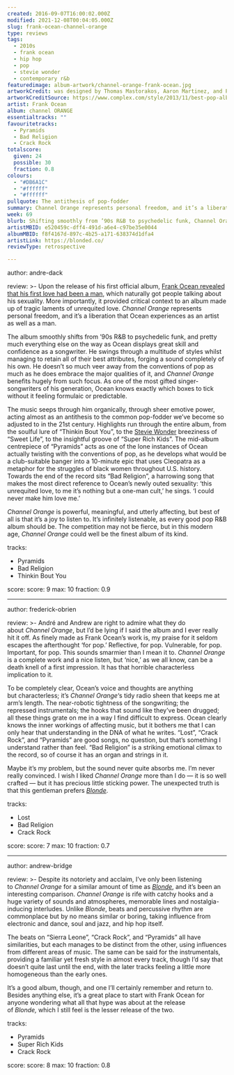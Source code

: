 ```yaml
---
created: 2016-09-07T16:00:02.000Z
modified: 2021-12-08T00:04:05.000Z
slug: frank-ocean-channel-orange
type: reviews
tags:
  - 2010s
  - frank ocean
  - hip hop
  - pop
  - stevie wonder
  - contemporary r&b
featuredimage: album-artwork/channel-orange-frank-ocean.jpg
artworkCredit: was designed by Thomas Mastorakos, Aaron Martinez, and Phil Toselli. The ‘channel’ font is Cooper Black, with the word overlaid by the coloured spots of a camera flash.
artworkCreditSource: https://www.complex.com/style/2013/11/best-pop-album-covers/frank-ocean-channel-orange
artist: Frank Ocean
album: channel ORANGE
essentialtracks: ""
favouritetracks:
  - Pyramids
  - Bad Religion
  - Crack Rock
totalscore:
  given: 24
  possible: 30
  fraction: 0.8
colours:
  - "#DB6A1C"
  - "#ffffff"
  - "#ffffff"
pullquote: The antithesis of pop-fodder
summary: Channel Orange represents personal freedom, and it’s a liberation that Ocean experiences as an artist as well as a man. It smoothly shifts from ’90s R&B to psychedelic funk, and pretty much everything else on the way as Ocean displays great skill and confidence as a songwriter.
week: 69
blurb: Shifting smoothly from ’90s R&B to psychedelic funk, Channel Orange is a liberation that Frank Ocean experiences as an artist as well as a man.
artistMBID: e520459c-dff4-491d-a6e4-c97be35e0044
albumMBID: f8f4167d-897c-4b25-a171-638374d1dfa4
artistLink: https://blonded.co/
reviewType: retrospective

---
```


author: andre-dack

review: >-
  Upon the release of his first official album, [Frank Ocean revealed that his first love had been a man](http://frankocean.tumblr.com/post/26473798723), which naturally got people talking about his sexuality. More importantly, it provided critical context to an album made up of tragic laments of unrequited love. *Channel Orange* represents personal freedom, and it’s a liberation that Ocean experiences as an artist as well as a man. 
  
  The album smoothly shifts from ’90s R&B to psychedelic funk, and pretty much everything else on the way as Ocean displays great skill and confidence as a songwriter. He swings through a multitude of styles whilst managing to retain all of their best attributes, forging a sound completely of his own. He doesn’t so much veer away from the conventions of pop as much as he does embrace the major qualities of it, and *Channel Orange* benefits hugely from such focus. As one of the most gifted singer-songwriters of his generation, Ocean knows exactly which boxes to tick without it feeling formulaic or predictable. 
  
  The music seeps through him organically, through sheer emotive power, acting almost as an antithesis to the common pop-fodder we’ve become so adjusted to in the 21st century. Highlights run through the entire album, from the soulful lure of “Thinkin Bout You”, to the [Stevie Wonder](/reviews/stevie-wonder-songs-in-the-key-of-life/) breeziness of “Sweet Life”, to the insightful groove of “Super Rich Kids”. The mid-album centrepiece of “Pyramids” acts as one of the lone instances of Ocean actually twisting with the conventions of pop, as he develops what would be a club-suitable banger into a 10-minute epic that uses Cleopatra as a metaphor for the struggles of black women throughout U.S. history. Towards the end of the record sits “Bad Religion”, a harrowing song that makes the most direct reference to Ocean’s newly outed sexuality: ‘this unrequited love, to me it’s nothing but a one-man cult,’ he sings. ‘I could never make him love me.’ 
  
  *Channel Orange* is powerful, meaningful, and utterly affecting, but best of all is that it’s a joy to listen to. It’s infinitely listenable, as every good pop R&B album should be. The competition may not be fierce, but in this modern age, *Channel Orange* could well be the finest album of its kind.

tracks:
  - Pyramids
  - ­Bad Religion
  - ­Thinkin Bout You

score:
  score: 9
  max: 10
  fraction: 0.9

---
author: frederick-obrien

review: >-
  André and Andrew are right to admire what they do about *Channel Orange*, but I’d be lying if I said the album and I ever really hit it off. As finely made as Frank Ocean’s work is, my praise for it seldom escapes the afterthought ‘for pop.’ Reflective, for pop. Vulnerable, for pop. Important, for pop. This sounds smarmier than I mean it to. *Channel Orange* is a complete work and a nice listen, but ‘nice,’ as we all know, can be a death knell of a first impression. It has that horrible characterless implication to it. 
  
  To be completely clear, Ocean’s voice and thoughts are anything but characterless; it’s *Channel Orange*‘s tidy radio sheen that keeps me at arm’s length. The near-robotic tightness of the songwriting; the repressed instrumentals; the hooks that sound like they’ve been drugged; all these things grate on me in a way I find difficult to express. Ocean clearly knows the inner workings of affecting music, but it bothers me that I can only hear that understanding in the DNA of what he writes. “Lost”, “Crack Rock”, and “Pyramids” are good songs, no question, but that’s something I understand rather than feel. “Bad Religion” is a striking emotional climax to the record, so of course it has an organ and strings in it. 
  
  Maybe it’s my problem, but the sound never quite absorbs me. I’m never really convinced. I wish I liked *Channel Orange* more than I do — it is so well crafted — but it has precious little sticking power. The unexpected truth is that this gentleman prefers [*Blonde*](/reviews/frank-ocean-blond/>).

tracks:
  - Lost
  - ­Bad Religion
  - ­Crack Rock

score:
  score: 7
  max: 10
  fraction: 0.7

---
author: andrew-bridge

review: >-
  Despite its notoriety and acclaim, I’ve only been listening to *Channel Orange* for a similar amount of time as [*Blonde*](<reviews/frank-ocean-blond/>), and it’s been an interesting comparison. *Channel Orange* is rife with catchy hooks and a huge variety of sounds and atmospheres, memorable lines and nostalgia-inducing interludes. Unlike *Blonde*, beats and percussive rhythm are commonplace but by no means similar or boring, taking influence from electronic and dance, soul and jazz, and hip hop itself. 
  
  The beats on “Sierra Leone”, “Crack Rock”, and “Pyramids” all have similarities, but each manages to be distinct from the other, using influences from different areas of music. The same can be said for the instrumentals, providing a familiar yet fresh style in almost every track, though I’d say that doesn’t quite last until the end, with the later tracks feeling a little more homogeneous than the early ones. 
  
  It’s a good album, though, and one I’ll certainly remember and return to. Besides anything else, it’s a great place to start with Frank Ocean for anyone wondering what all that hype was about at the release of *Blonde,* which I still feel is the lesser release of the two.

tracks:
  - Pyramids
  - ­Super Rich Kids
  - ­Crack Rock

score:
  score: 8
  max: 10
  fraction: 0.8
